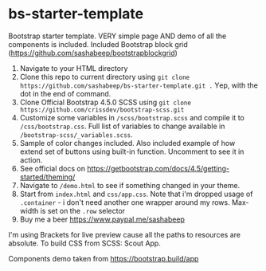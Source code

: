 # bs-starter-template
Bootstrap starter template. VERY simple page AND demo of all the components is included. Included Bootstrap block grid (https://github.com/sashabeep/bootstrapblockgrid)

1. Navigate to your HTML directory
2. Clone this repo to current directory using ```git clone https://github.com/sashabeep/bs-starter-template.git .``` Yеp, with the dot in the end of command.
3. Clone Official Bootstrap 4.5.0 SCSS using ```git clone https://github.com/crissdev/bootstrap-scss.git```
4. Customize some variables in ```/scss/bootstrap.scss``` and compile it to ```/css/bootstrap.css```. Full list of variables to change available in ```/bootstrap-scss/_variables.scss```.
5. Sample of color changes included. Also included example of how extend set of buttons using built-in function. Uncomment to see it in action.
6. See official docs on https://getbootstrap.com/docs/4.5/getting-started/theming/
7. Navigate to ```/demo.html``` to see if something changed in your theme.
8. Start from ```index.html``` and ```css/app.css```. Note that i'm dropped usage of ```.container``` - i don't need another one wrapper around my rows. Max-width is set on the ```.row``` selector
9. Buy me a beer https://www.paypal.me/sashabeep

I'm using Brackets for live preview cause all the paths to resources are absolute.
To build CSS from SCSS: Scout App.

Components demo taken from https://bootstrap.build/app
